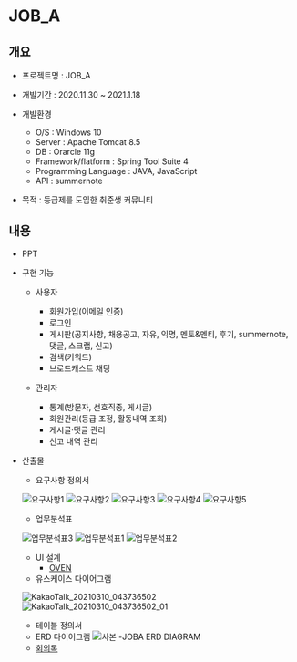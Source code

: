 # JOB_A


## 개요
+ 프로젝트명 : JOB_A
+ 개발기간 : 2020.11.30 ~ 2021.1.18
+ 개발환경 
  - O/S : Windows 10
  - Server : Apache Tomcat 8.5
  - DB : Orarcle 11g
  - Framework/flatform : Spring Tool Suite 4
  - Programming Language : JAVA, JavaScript
  - API : summernote

+ 목적 : 등급제를 도입한 취준생 커뮤니티 

## 내용
+ PPT
+ 구현 기능

  - 사용자
    * 회원가입(이메일 인증)
    * 로그인
    * 게시판(공지사항, 채용공고, 자유, 익명, 멘토&멘티, 후기, summernote, 댓글, 스크랩, 신고)
    * 검색(키워드)
    * 브로드캐스트 채팅

  - 관리자
    * 통계(방문자, 선호직종, 게시글)
    * 회원관리(등급 조정, 활동내역 조회)
    * 게시글·댓글 관리
    * 신고 내역 관리
+ 산출물
  - 요구사항 정의서

  ![요구사항1](https://user-images.githubusercontent.com/73675222/110516336-cd7dbf80-814c-11eb-9990-df8fed9be02b.jpg)
  ![요구사항2](https://user-images.githubusercontent.com/73675222/110516345-d078b000-814c-11eb-9ba0-e6f912573560.jpg)
  ![요구사항3](https://user-images.githubusercontent.com/73675222/110516371-d79fbe00-814c-11eb-8b94-330311d239ab.jpg)
  ![요구사항4](https://user-images.githubusercontent.com/73675222/110516385-da9aae80-814c-11eb-8e92-a839134f9df1.jpg)
  ![요구사항5](https://user-images.githubusercontent.com/73675222/110516395-de2e3580-814c-11eb-8ff3-dbe2e138ebe6.jpg)
  - 업무분석표

  ![업무분석표3](https://user-images.githubusercontent.com/73675222/110523293-3cf7ad00-8155-11eb-9ae5-6b2792f6e637.jpg)
  ![업무분석표1](https://user-images.githubusercontent.com/73675222/110523287-39642600-8155-11eb-854e-ef929a9bdd29.jpg)
  ![업무분석표2](https://user-images.githubusercontent.com/73675222/110523289-3b2de980-8155-11eb-9147-28bd08af94a4.jpg)

  - UI 설계
      * [OVEN](https://ovenapp.io/view/5qDwbEak4wY17cPuCgoYkBD3x4G0jREf/)
  - 유스케이스 다이어그램
  
  ![KakaoTalk_20210310_043736502](https://user-images.githubusercontent.com/73675222/110527619-8ac2e400-815a-11eb-9617-a17a120ec0b1.jpg)
  ![KakaoTalk_20210310_043736502_01](https://user-images.githubusercontent.com/73675222/110527633-8e566b00-815a-11eb-8e6f-fd6b263129d5.jpg)
  
  - 테이블 정의서
  - ERD 다이어그램
  ![사본 -JOBA ERD DIAGRAM](https://user-images.githubusercontent.com/73675222/110462192-b53d7e80-8113-11eb-8313-b16a346c7efc.png)
  - [회의록](./minutes.md)

